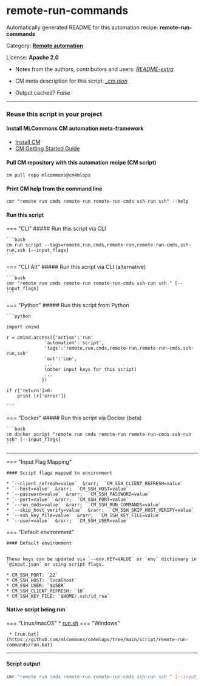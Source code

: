 # remote-run-commands
Automatically generated README for this automation recipe: **remote-run-commands**

Category: **[Remote automation](..)**

License: **Apache 2.0**

* Notes from the authors, contributors and users: [*README-extra*](https://github.com/mlcommons/cm4mlops/tree/main/script/remote-run-commands/README-extra.md)

* CM meta description for this script: *[_cm.json](https://github.com/mlcommons/cm4mlops/tree/main/script/remote-run-commands/_cm.json)*
* Output cached? *False*

---
### Reuse this script in your project

#### Install MLCommons CM automation meta-framework

* [Install CM](https://docs.mlcommons.org/ck/install)
* [CM Getting Started Guide](https://docs.mlcommons.org/ck/getting-started/)

#### Pull CM repository with this automation recipe (CM script)

```cm pull repo mlcommons@cm4mlops```

#### Print CM help from the command line

````cmr "remote run cmds remote-run remote-run-cmds ssh-run ssh" --help````

#### Run this script

=== "CLI"
    ##### Run this script via CLI

    ```bash
    cm run script --tags=remote,run,cmds,remote-run,remote-run-cmds,ssh-run,ssh [--input_flags]
    ```
=== "CLI Alt"
    ##### Run this script via CLI (alternative)


    ```bash
    cmr "remote run cmds remote-run remote-run-cmds ssh-run ssh " [--input_flags]
    ```

=== "Python"
    ##### Run this script from Python


    ```python

    import cmind

    r = cmind.access({'action':'run'
                  'automation':'script',
                  'tags':'remote,run,cmds,remote-run,remote-run-cmds,ssh-run,ssh'
                  'out':'con',
                  ...
                  (other input keys for this script)
                  ...
                 })

    if r['return']>0:
        print (r['error'])

    ```


=== "Docker"
    ##### Run this script via Docker (beta)

    ```bash
    cm docker script "remote run cmds remote-run remote-run-cmds ssh-run ssh" [--input_flags]
    ```
___

=== "Input Flag Mapping"


    #### Script flags mapped to environment

    * `--client_refresh=value`  &rarr;  `CM_SSH_CLIENT_REFRESH=value`
    * `--host=value`  &rarr;  `CM_SSH_HOST=value`
    * `--password=value`  &rarr;  `CM_SSH_PASSWORD=value`
    * `--port=value`  &rarr;  `CM_SSH_PORT=value`
    * `--run_cmds=value`  &rarr;  `CM_SSH_RUN_COMMANDS=value`
    * `--skip_host_verify=value`  &rarr;  `CM_SSH_SKIP_HOST_VERIFY=value`
    * `--ssh_key_file=value`  &rarr;  `CM_SSH_KEY_FILE=value`
    * `--user=value`  &rarr;  `CM_SSH_USER=value`



=== "Default environment"

    #### Default environment


    These keys can be updated via `--env.KEY=VALUE` or `env` dictionary in `@input.json` or using script flags.

    * CM_SSH_PORT: `22`
    * CM_SSH_HOST: `localhost`
    * CM_SSH_USER: `$USER`
    * CM_SSH_CLIENT_REFRESH: `10`
    * CM_SSH_KEY_FILE: `$HOME/.ssh/id_rsa`



#### Native script being run
=== "Linux/macOS"
     * [run.sh](https://github.com/mlcommons/cm4mlops/tree/main/script/remote-run-commands/run.sh)
=== "Windows"

     * [run.bat](https://github.com/mlcommons/cm4mlops/tree/main/script/remote-run-commands/run.bat)
___
#### Script output
```bash
cmr "remote run cmds remote-run remote-run-cmds ssh-run ssh " [--input_flags] -j
```